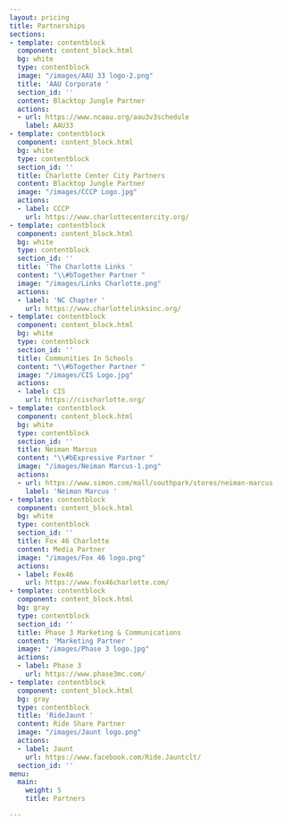 ```yaml
---
layout: pricing
title: Partnerships
sections:
- template: contentblock
  component: content_block.html
  bg: white
  type: contentblock
  image: "/images/AAU 33 logo-2.png"
  title: 'AAU Corporate '
  section_id: ''
  content: Blacktop Jungle Partner
  actions:
  - url: https://www.ncaau.org/aau3v3schedule
    label: AAU33
- template: contentblock
  component: content_block.html
  bg: white
  type: contentblock
  section_id: ''
  title: Charlotte Center City Partners
  content: Blacktop Jungle Partner
  image: "/images/CCCP Logo.jpg"
  actions:
  - label: CCCP
    url: https://www.charlottecentercity.org/
- template: contentblock
  component: content_block.html
  bg: white
  type: contentblock
  section_id: ''
  title: 'The Charlotte Links '
  content: "\\#bTogether Partner "
  image: "/images/Links Charlotte.png"
  actions:
  - label: 'NC Chapter '
    url: https://www.charlottelinksinc.org/
- template: contentblock
  component: content_block.html
  bg: white
  type: contentblock
  section_id: ''
  title: Communities In Schools
  content: "\\#bTogether Partner "
  image: "/images/CIS Logo.jpg"
  actions:
  - label: CIS
    url: https://cischarlotte.org/
- template: contentblock
  component: content_block.html
  bg: white
  type: contentblock
  section_id: ''
  title: Neiman Marcus
  content: "\\#bExpressive Partner "
  image: "/images/Neiman Marcus-1.png"
  actions:
  - url: https://www.simon.com/mall/southpark/stores/neiman-marcus
    label: 'Neiman Marcus '
- template: contentblock
  component: content_block.html
  bg: white
  type: contentblock
  section_id: ''
  title: Fox 46 Charlotte
  content: Media Partner
  image: "/images/Fox 46 logo.png"
  actions:
  - label: Fox46
    url: https://www.fox46charlotte.com/
- template: contentblock
  component: content_block.html
  bg: gray
  type: contentblock
  section_id: ''
  title: Phase 3 Marketing & Communications
  content: 'Marketing Partner '
  image: "/images/Phase 3 logo.jpg"
  actions:
  - label: Phase 3
    url: https://www.phase3mc.com/
- template: contentblock
  component: content_block.html
  bg: gray
  type: contentblock
  title: 'RideJaunt '
  content: Ride Share Partner
  image: "/images/Jaunt logo.png"
  actions:
  - label: Jaunt
    url: https://www.facebook.com/Ride.Jauntclt/
  section_id: ''
menu:
  main:
    weight: 5
    title: Partners

---
```

